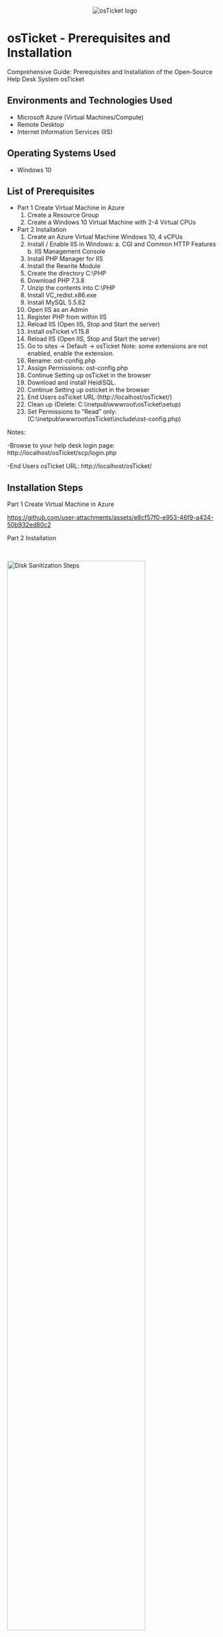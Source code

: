 <p align="center">
<img src="https://i.imgur.com/Clzj7Xs.png" alt="osTicket logo"/>
</p>

<h1>osTicket - Prerequisites and Installation</h1>
Comprehensive Guide: Prerequisites and Installation of the Open-Source Help Desk System osTicket

<h2>Environments and Technologies Used</h2>

- Microsoft Azure (Virtual Machines/Compute)
- Remote Desktop
- Internet Information Services (IIS)

<h2>Operating Systems Used </h2>

- Windows 10</b> 

<h2>List of Prerequisites</h2>

- Part 1 Create Virtual Machine in Azure
  1. Create a Resource Group
  2. Create a Windows 10 Virtual Machine with 2-4 Virtual CPUs
- Part 2 Installation
  1. Create an Azure Virtual Machine Windows 10, 4 vCPUs
  2. Install / Enable IIS in Windows:
      a. CGI and Common HTTP Features
      b. IIS Management Console
  3. Install PHP Manager for IIS 
  4. Install the Rewrite Module 
  5. Create the directory C:\PHP
  6. Download PHP 7.3.8 
  7. Unzip the contents into C:\PHP
  8. Install VC_redist.x86.exe
  9. Install MySQL 5.5.62 
  10. Open IIS as an Admin
  11. Register PHP from within IIS
  12. Reload IIS (Open IIS, Stop and Start the server)
  13. Install osTicket v1.15.8
  14. Reload IIS (Open IIS, Stop and Start the server)
  15. Go to sites -> Default -> osTicket
    Note: some extensions are not enabled, enable the extension.
  16. Rename: ost-config.php
  17. Assign Permissions: ost-config.php
  18. Continue Setting up osTicket in the browser 
  19. Download and install HeidiSQL.
  20. Continue Setting up osticket in the browser
  21. End Users osTicket URL:(http://localhost/osTicket/) 
  22. Clean up (Delete: C:\inetpub\wwwroot\osTicket\setup)
  23. Set Permissions to “Read” only:(C:\inetpub\wwwroot\osTicket\include\ost-config.php)


Notes:

  -Browse to your help desk login page: http://localhost/osTicket/scp/login.php  
 
  -End Users osTicket URL: http://localhost/osTicket/ 


<h2>Installation Steps</h2>
Part 1 Create Virtual Machine in Azure
<p>
  
https://github.com/user-attachments/assets/e8cf57f0-e953-46f9-a434-50b932ed80c2

</p>

<p>
Part 2 Installation
</p>
<br />

<p>
<img src="https://i.imgur.com/DJmEXEB.png" height="80%" width="80%" alt="Disk Sanitization Steps"/>
</p>
<p>
Lorem ipsum dolor sit amet, consectetur adipiscing elit, sed do eiusmod tempor incididunt ut labore et dolore magna aliqua. Ut enim ad minim veniam, quis nostrud exercitation ullamco laboris nisi ut aliquip ex ea commodo consequat. Duis aute irure dolor in reprehenderit in voluptate velit esse cillum dolore eu fugiat nulla pariatur.
</p>
<br />

<p>
<img src="https://i.imgur.com/DJmEXEB.png" height="80%" width="80%" alt="Disk Sanitization Steps"/>
</p>
<p>
Lorem ipsum dolor sit amet, consectetur adipiscing elit, sed do eiusmod tempor incididunt ut labore et dolore magna aliqua. Ut enim ad minim veniam, quis nostrud exercitation ullamco laboris nisi ut aliquip ex ea commodo consequat. Duis aute irure dolor in reprehenderit in voluptate velit esse cillum dolore eu fugiat nulla pariatur.
</p>
<br />
